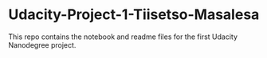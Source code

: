 # Udacity-Project-1-Tiisetso-Masalesa
This repo contains the notebook and readme files for the first Udacity Nanodegree project.
